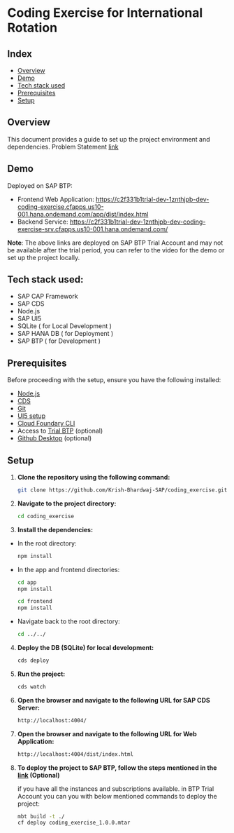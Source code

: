 # Coding Exercise for International Rotation

## Index
- [Overview](#overview)
- [Demo](#demo)
- [Tech stack used](#tech-stack-used)
- [Prerequisites](#prerequisites)
- [Setup](#setup)

## Overview
This document provides a guide to set up the project environment and dependencies. Problem Statement [link](./Coding%20Challenge%20PCOE.pdf)

## Demo
Deployed on SAP BTP: 
- Frontend Web Application: https://c2f331b1trial-dev-1znthjpb-dev-coding-exercise.cfapps.us10-001.hana.ondemand.com/app/dist/index.html
- Backend Service: https://c2f331b1trial-dev-1znthjpb-dev-coding-exercise-srv.cfapps.us10-001.hana.ondemand.com/

**Note**: The above links are deployed on SAP BTP Trial Account and may not be available after the trial period, you can refer to the video for the demo or set up the project locally.

## Tech stack used:
- SAP CAP Framework
- SAP CDS
- Node.js
- SAP UI5
- SQLite ( for Local Development )
- SAP HANA DB ( for Deployment )
- SAP BTP ( for Development )

## Prerequisites
Before proceeding with the setup, ensure you have the following installed:
-  [Node.js](https://nodejs.org/en/download)
-  [CDS](https://cap.cloud.sap/docs/get-started/jumpstart#setup)
-  [Git](https://git-scm.com/downloads) 
-  [UI5 setup](https://sap.github.io/ui5-tooling/v3/pages/GettingStarted/)
-  [Cloud Foundary CLI](https://docs.cloudfoundry.org/cf-cli/install-go-cli.html) 
-  Access to [Trial BTP](https://cockpit.hanatrial.ondemand.com/trial/#/home/trial) (optional)
-  [Github Desktop](https://desktop.github.com/) (optional)


## Setup
1. **Clone the repository using the following command:**
    ```bash
    git clone https://github.com/Krish-Bhardwaj-SAP/coding_exercise.git
    ```
2. **Navigate to the project directory:**
    ```bash
    cd coding_exercise
    ```
3. **Install the dependencies:** 
- In the root directory:
    ```bash
    npm install
    ```
- In the app and frontend directories:
    ```bash
    cd app
    npm install
    ```
    ```bash
    cd frontend
    npm install
    ```
- Navigate back to the root directory:
    ```bash
    cd ../../
    ```
4. **Deploy the DB (SQLite) for local development:** 
    ```bash
    cds deploy
    ```
5. **Run the project:**
    ```bash
    cds watch
    ```
6. **Open the browser and navigate to the following URL for SAP CDS Server:**
    ```bash
    http://localhost:4004/
    ```
7. **Open the browser and navigate to the following URL for Web Application:**
    ```bash
    http://localhost:4004/dist/index.html
    ```
8. **To deploy the project to SAP BTP, follow the steps mentioned in the [link](https://cap.cloud.sap/docs/guides/deployment/to-cf#build-mta) (Optional)**

    if you have all the instances and subscriptions available. in BTP Trial Account you can you with below mentioned commands to deploy the project:
    ```bash
    mbt build -t ./
    cf deploy coding_exercise_1.0.0.mtar 
    ```

